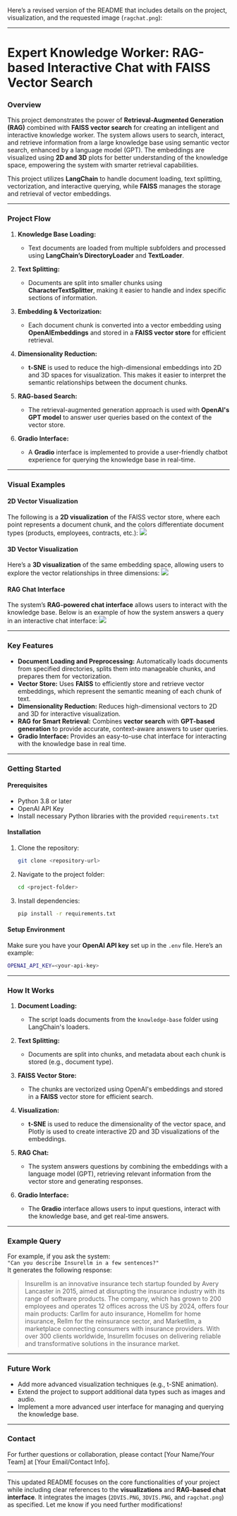 Here’s a revised version of the README that includes details on the project, visualization, and the requested image (`ragchat.png`):

---

# **Expert Knowledge Worker: RAG-based Interactive Chat with FAISS Vector Search**

### **Overview**
This project demonstrates the power of **Retrieval-Augmented Generation (RAG)** combined with **FAISS vector search** for creating an intelligent and interactive knowledge worker. The system allows users to search, interact, and retrieve information from a large knowledge base using semantic vector search, enhanced by a language model (GPT). The embeddings are visualized using **2D and 3D** plots for better understanding of the knowledge space, empowering the system with smarter retrieval capabilities.

This project utilizes **LangChain** to handle document loading, text splitting, vectorization, and interactive querying, while **FAISS** manages the storage and retrieval of vector embeddings.

---

### **Project Flow**
1. **Knowledge Base Loading:**
   - Text documents are loaded from multiple subfolders and processed using **LangChain’s DirectoryLoader** and **TextLoader**.
   
2. **Text Splitting:**
   - Documents are split into smaller chunks using **CharacterTextSplitter**, making it easier to handle and index specific sections of information.

3. **Embedding & Vectorization:**
   - Each document chunk is converted into a vector embedding using **OpenAIEmbeddings** and stored in a **FAISS vector store** for efficient retrieval.

4. **Dimensionality Reduction:**
   - **t-SNE** is used to reduce the high-dimensional embeddings into 2D and 3D spaces for visualization. This makes it easier to interpret the semantic relationships between the document chunks.

5. **RAG-based Search:**
   - The retrieval-augmented generation approach is used with **OpenAI's GPT model** to answer user queries based on the context of the vector store.
   
6. **Gradio Interface:**
   - A **Gradio** interface is implemented to provide a user-friendly chatbot experience for querying the knowledge base in real-time.

---

### **Visual Examples**

#### **2D Vector Visualization**
The following is a **2D visualization** of the FAISS vector store, where each point represents a document chunk, and the colors differentiate document types (products, employees, contracts, etc.):
![](./2DVIS.PNG)

#### **3D Vector Visualization**
Here’s a **3D visualization** of the same embedding space, allowing users to explore the vector relationships in three dimensions:
![](./3DVIS.PNG)

#### **RAG Chat Interface**
The system’s **RAG-powered chat interface** allows users to interact with the knowledge base. Below is an example of how the system answers a query in an interactive chat interface:
![](./ragchat.png)

---

### **Key Features**
- **Document Loading and Preprocessing:** Automatically loads documents from specified directories, splits them into manageable chunks, and prepares them for vectorization.
- **Vector Store:** Uses **FAISS** to efficiently store and retrieve vector embeddings, which represent the semantic meaning of each chunk of text.
- **Dimensionality Reduction:** Reduces high-dimensional vectors to 2D and 3D for interactive visualization.
- **RAG for Smart Retrieval:** Combines **vector search** with **GPT-based generation** to provide accurate, context-aware answers to user queries.
- **Gradio Interface:** Provides an easy-to-use chat interface for interacting with the knowledge base in real time.

---

### **Getting Started**

#### **Prerequisites**
- Python 3.8 or later
- OpenAI API Key
- Install necessary Python libraries with the provided `requirements.txt`

#### **Installation**
1. Clone the repository:
   ```bash
   git clone <repository-url>
   ```
2. Navigate to the project folder:
   ```bash
   cd <project-folder>
   ```
3. Install dependencies:
   ```bash
   pip install -r requirements.txt
   ```

#### **Setup Environment**
Make sure you have your **OpenAI API key** set up in the `.env` file. Here’s an example:
```bash
OPENAI_API_KEY=<your-api-key>
```

---

### **How It Works**
1. **Document Loading:**
   - The script loads documents from the `knowledge-base` folder using LangChain's loaders.
   
2. **Text Splitting:**
   - Documents are split into chunks, and metadata about each chunk is stored (e.g., document type).
   
3. **FAISS Vector Store:**
   - The chunks are vectorized using OpenAI's embeddings and stored in a **FAISS** vector store for efficient search.
   
4. **Visualization:**
   - **t-SNE** is used to reduce the dimensionality of the vector space, and Plotly is used to create interactive 2D and 3D visualizations of the embeddings.
   
5. **RAG Chat:**
   - The system answers questions by combining the embeddings with a language model (GPT), retrieving relevant information from the vector store and generating responses.
   
6. **Gradio Interface:**
   - The **Gradio** interface allows users to input questions, interact with the knowledge base, and get real-time answers.

---

### **Example Query**
For example, if you ask the system:  
`"Can you describe Insurellm in a few sentences?"`  
It generates the following response:
> Insurellm is an innovative insurance tech startup founded by Avery Lancaster in 2015, aimed at disrupting the insurance industry with its range of software products. The company, which has grown to 200 employees and operates 12 offices across the US by 2024, offers four main products: Carllm for auto insurance, Homellm for home insurance, Rellm for the reinsurance sector, and Marketllm, a marketplace connecting consumers with insurance providers. With over 300 clients worldwide, Insurellm focuses on delivering reliable and transformative solutions in the insurance market.

---

### **Future Work**
- Add more advanced visualization techniques (e.g., t-SNE animation).
- Extend the project to support additional data types such as images and audio.
- Implement a more advanced user interface for managing and querying the knowledge base.

---

### **Contact**
For further questions or collaboration, please contact [Your Name/Your Team] at [Your Email/Contact Info].

--- 

This updated README focuses on the core functionalities of your project while including clear references to the **visualizations** and **RAG-based chat interface**. It integrates the images (`2DVIS.PNG`, `3DVIS.PNG`, and `ragchat.png`) as specified. Let me know if you need further modifications!
